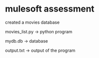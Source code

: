 # mulesoft assessment
created a movies database




movies_list.py -> python program




mydb.db  -> database




output.txt -> output of the program
